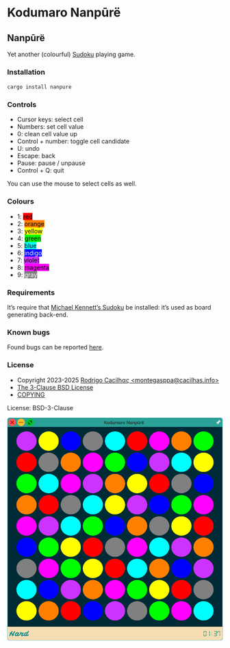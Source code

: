 # Kodumaro Nanpūrë

[COPYING]: https://codeberg.org/cacilhas/nanpure/src/branch/master/COPYING
[email]: mailto:montegasppa@cacilhas.info
[issues]: https://codeberg.org/cacilhas/nanpure/issues
[Michael Kennett’s Sudoku]: https://github.com/cinemast/sudoku
[The 3-Clause BSD License]: https://opensource.org/license/bsd-3-clause/
[Sudoku]: https://en.wikipedia.org/wiki/Sudoku
[Screenshot]: ./assets/screenshot.png

## Nanpūrë

Yet another (colourful) [Sudoku][] playing game.

### Installation

```sh
cargo install nanpure
```

### Controls

- Cursor keys: select cell
- Numbers: set cell value
- 0: clean cell value up
- Control + number: toggle cell candidate
- U: undo
- Escape: back
- Pause: pause / unpause
- Control + Q: quit

You can use the mouse to select cells as well.

### Colours

- 1: <span style="color: black; background-color: #ff0000;">red</span>
- 2: <span style="color: black; background-color: #ff8000;">orange</span>
- 3: <span style="color: black; background-color: #ffff00;">yellow</span>
- 4: <span style="color: black; background-color: #00ff00;">green</span>
- 5: <span style="color: black; background-color: #00ffff;">blue</span>
- 6: <span style="color: white; background-color: #0000ff;">indigo</span>
- 7: <span style="color: black; background-color: #cd33ff;">violet</span>
- 8: <span style="color: black; background-color: #ff00ff;">magenta</span>
- 9: <span style="color: white; background-color: #808080;">gray</span>

### Requirements

It’s require that [Michael Kennett’s Sudoku][] be installed: it’s used as board
generating back-end.

### Known bugs

Found bugs can be reported [here][issues].

### License

- Copyright 2023-2025 [Rodrigo Cacilhας \<montegasppa@cacilhas.info\>][email]
- [The 3-Clause BSD License][]
- [COPYING][]

License: BSD-3-Clause

![Screenshot][]
